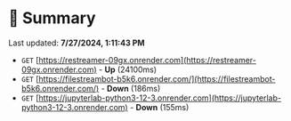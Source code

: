 # 📖 Summary
Last updated: **7/27/2024, 1:11:43 PM**

- `GET` [https://restreamer-09gx.onrender.com](https://restreamer-09gx.onrender.com) - **Up** (24100ms)
- `GET` [https://filestreambot-b5k6.onrender.com/](https://filestreambot-b5k6.onrender.com/) - **Down** (186ms)
- `GET` [https://jupyterlab-python3-12-3.onrender.com](https://jupyterlab-python3-12-3.onrender.com) - **Down** (155ms)
